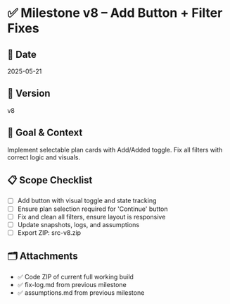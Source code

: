 # ✅ Milestone v8 – Add Button + Filter Fixes

## 📅 Date
2025-05-21

## 🔢 Version
v8

## 🎯 Goal & Context
Implement selectable plan cards with Add/Added toggle. Fix all filters with correct logic and visuals.

## 📋 Scope Checklist
- [ ] Add button with visual toggle and state tracking
- [ ] Ensure plan selection required for 'Continue' button
- [ ] Fix and clean all filters, ensure layout is responsive
- [ ] Update snapshots, logs, and assumptions
- [ ] Export ZIP: src-v8.zip

## 🗂️ Attachments
- ✅ Code ZIP of current full working build
- ✅ fix-log.md from previous milestone
- ✅ assumptions.md from previous milestone
